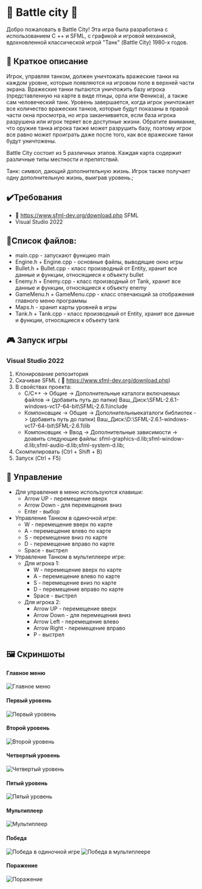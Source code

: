  # 🔰 Battle city 🔰

Добро пожаловать в Battle City! Эта игра была разработана с использованием C ++ и SFML, с графикой и игровой механикой, вдохновленной классической игрой "Танк" (Battle City) 1980-х годов.

## 📖 Краткое описание
Игрок, управляя танком, должен уничтожать вражеские танки на каждом уровне, которые появляются на игровом поле в верхней части экрана. Вражеские танки пытаются уничтожить базу игрока (представленную на карте в виде птицы, орла или Феникса), а также сам человеческий танк. Уровень завершается, когда игрок уничтожает все количество вражеских танков, которые будут показаны в правой части окна просмотра, но игра заканчивается, если база игрока разрушена или игрок теряет все доступные жизни. Обратите внимание, что оружие танка игрока также может разрушить базу, поэтому игрок все равно может проиграть даже после того, как все вражеские танки будут уничтожены.

Battle City состоит из 5 различных этапов. Каждая карта содержит различные типы местности и препятствий.

Танк: символ, дающий дополнительную жизнь. Игрок также получает одну дополнительную жизнь, выиграв уровень.;

## ✔️Требования
* :link: https://www.sfml-dev.org/download.php SFML
* Visual Studio 2022

## 📁Список файлов:
- main.cpp - запускают функцию main
- Engine.h + Engine.cpp - основные файлы, выводящие окно игры
- Bullet.h + Bullet.cpp - класс производный от Entity, хранит все данные и функции, относящиеся к объекту bullet
- Enemy.h + Enemy.cpp - класс производный от Tank, хранит все данные и функции, относящиеся к объекту enemy
- GameMenu.h + GameMenu.cpp - класс отвечающий за отображения главного меню программы
- Maps.h - хранит карты уровней в игры
- Tank.h + Tank.cpp - класс производный от Entity, хранит все данные и функции, относящиеся к объекту tank

## 🎮 Запуск игры 
### Visual Studio 2022
1) Клонирование репозитория
2) Скачивае SFML ( :link: https://www.sfml-dev.org/download.php)
3) В свойствах проекта:
    - C/C++ -> Общие -> Дополнительные каталоги включаемых файлов -> (добавить путь до папки) Ваш_Диск:\SFML-2.6.1-windows-vc17-64-bit\SFML-2.6.1\include
    - Компоновщик -> Общие -> Дополнительныекаталоги библиотек -> (добавить путь до папки) Ваш_Диск:\D:\SFML-2.6.1-windows-vc17-64-bit\SFML-2.6.1\lib
    - Компоновщик -> Ввод -> Дополнительные зависимости -> доавить следующие файлы: sfml-graphics-d.lib;sfml-window-d.lib;sfml-audio-d.lib;sfml-system-d.lib;
4) Скомпилировать (Ctrl + Shift + B)
5) Запуск (Ctrl + F5)

## 🎹 Управление
- Для управления в меню используются клавиши:
    - Arrow UP - перемещение вверх
    - Arrow Down - для перемещения вниз
    - Enter - выбор
- Управление Танком в одиночной игре:
    - W - перемещение вверх по карте
    - A - перемещение влево по карте 
    - S - перемещение вниз по карте 
    - D - перемещение вправо по карте 
    - Space - выстрел
- Управление Танком в мультиплеере игре:
    * Для игрока 1:
      - W - перемещение вверх по карте
      - A - перемещение влево по карте 
      - S - перемещение вниз по карте 
      - D - перемещение вправо по карте 
      - Space - выстрел
    * Для игрока 2:
      - Arrow UP - перемещение вверх
      - Arrow Down - для перемещения вниз
      - Arrow Left - перемещение влево
      - Arrow Right - перемещение вправо
      - P - выстрел
## 🖼️ Скриншоты
  #### Главное меню
  ![Главное меню](https://github.com/Holy-Fame/Battle-city/blob/master/screenshots/MainMenu.PNG)
  #### Первый уровень 
  ![Первый уровень](https://github.com/Holy-Fame/Battle-city/blob/master/screenshots/FirstLevel.PNG)
  #### Второй уровень
   ![Второй уровень](https://github.com/Holy-Fame/Battle-city/blob/master/screenshots/SecondLevel.png)
  #### Четвертый уровень
  ![Четвертый уровень](https://github.com/Holy-Fame/Battle-city/blob/master/screenshots/FourthLevel.png)
  #### Пятый уровень
   ![Пятый уровень](https://github.com/Holy-Fame/Battle-city/blob/master/screenshots/FifthLevel.png)
  #### Мультиплеер
   ![Мультиплеер](https://github.com/Holy-Fame/Battle-city/blob/master/screenshots/multyplayer.png)
  #### Победа
   ![Победа в одиночной игре](https://github.com/Holy-Fame/Battle-city/blob/master/screenshots/WinSolo.PNG)
   ![Победа в мультиплеере](https://github.com/Holy-Fame/Battle-city/blob/master/screenshots/WinMulty.PNG)
  #### Поражение
   ![Поражение](https://github.com/Holy-Fame/Battle-city/blob/master/screenshots/image_2023-12-24_23-24-25.png)
   
